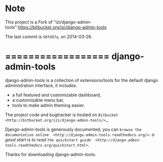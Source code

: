 

# Note #

This project is a Fork of "izi/django-admin-tools":https://bitbucket.org/izi/django-admin-tools

The last commit is `50fd97a`, on 2014-03-26.

==================
django-admin-tools
==================

django-admin-tools is a collection of extensions/tools for the default django 
administration interface, it includes:

 * a full featured and customizable dashboard,
 * a customizable menu bar,
 * tools to make admin theming easier.

The project code and bugtracker is hosted on 
`Bitbucket <http://bitbucket.org/izi/django-admin-tools/>`_. 

Django-admin-tools is generously documented, you can 
`browse the documentation online 
<http://django-admin-tools.readthedocs.org/>`_.
a good start is to read `the quickstart guide 
<http://django-admin-tools.readthedocs.org/quickstart.html>`_.

Thanks for downloading django-admin-tools.
